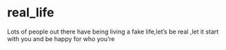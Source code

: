# real_life
Lots of people out there have being living a fake life,let’s be real ,let it start with you and be happy for who you’re 

